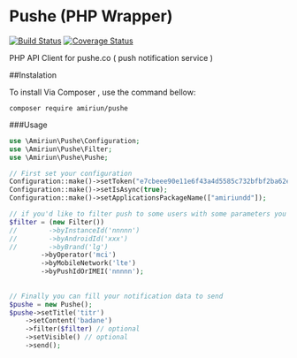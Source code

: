 # Pushe (PHP Wrapper)

[![Build Status](https://travis-ci.org/amiriun/pushe.svg?branch=master)](https://travis-ci.org/amiriun/pushe)
[![Coverage Status](https://coveralls.io/repos/github/amiriun/pushe/badge.svg?branch=master)](https://coveralls.io/github/amiriun/pushe?branch=master)

PHP API Client for pushe.co ( push notification service )



 ##Instalation


To install Via Composer , use the command bellow:

`composer require amiriun/pushe`


###Usage

```php
use \Amiriun\Pushe\Configuration;
use \Amiriun\Pushe\Filter;
use \Amiriun\Pushe\Pushe;

// First set your configuration
Configuration::make()->setToken("e7cbeee90e11e6f43a4d5585c732bfbf2ba62e1e");
Configuration::make()->setIsAsync(true);
Configuration::make()->setApplicationsPackageName(["amiriundd"]);

// if you'd like to filter push to some users with some parameters you can use filter:
$filter = (new Filter())
//        ->byInstanceId('nnnnn')
//        ->byAndroidId('xxx')
//        ->byBrand('lg')
        ->byOperator('mci')
        ->byMobileNetwork('lte')
        ->byPushIdOrIMEI('nnnnn');
        
        
// Finally you can fill your notification data to send
$pushe = new Pushe();
$pushe->setTitle('titr')
    ->setContent('badane')
    ->filter($filter) // optional
    ->setVisible() // optional
    ->send();
        
```